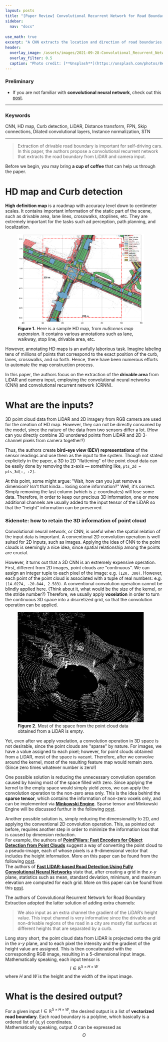 ```yaml
---
layout: posts
title: "[Paper Review] Convolutional Recurrent Network for Road Boundary Extraction"
sidebar:
  nav: "docs"

use_math: true
excerpt: "A CNN extracts the location and direction of road boundaries, and a CRNN outputs a polyline representation"
header:
  overlay_image: /assets/images/2021-09-28-Convolutional_Recurrent_Network_for_Road_Boundary_Extraction/header.PNG
  overlay_filter: 0.5
  caption: "Photo credit: [**Unsplash**](https://unsplash.com/photos/8e2gal_GIE8)"
---
```


### Preliminary
- If you are not familiar with **convolutional neural network**, check out this [post](https://www.youtube.com).

---

### Keywords
CNN, HD map, Curb detection, LiDAR, Distance transform, FPN, Skip connections, Dilated convolutional layers, Instance normalization, STN

---
> Extraction of drivable road boundary is important for self-driving cars. In this paper, the authors propose a convolutional recurrent network that extracts the road boundary from LiDAR and camera input.

Before we begin, you may bring **a cup of coffee** that can help us through the paper.

# HD map and Curb detection

**High definition map** is a roadmap with accuracy level down to centimeter scales. It contains important information of the static part of the scene, such as drivable area, lane lines, crosswalks, stoplines, etc. They are extremely important for the tasks such ad perception, path planning, and localization.

<figure style="width: 80%" class="align-center">
  <img src="/assets\images\2021-09-28-Convolutional_Recurrent_Network_for_Road_Boundary_Extraction\fig1.png" alt="">
  <figcaption><b>Figure 1.</b> Here is a sample HD map, from <i>nuScenes map expansion</i>. It contains various annotations such as lane, walkway, stop line, drivable area, etc.</figcaption>
</figure> 

However, annotating HD maps is an awfully laborious task. Imagine labeling tens of millions of points that correspond to the exact position of the curb, lanes, crosswalks, and so forth. Hence, there have been numerous efforts to automate the map construction process.

In this paper, the authors focus on the extraction of the **drivable area** from LiDAR and camera input, employing the convolutional neural networks (CNN) and convolutional recurrent network (CRNN).

# What are the inputs?
3D point cloud data from LiDAR and 2D imagery from RGB camera are used for the creation of HD map. However, they can not be directly consumed by the model, since the nature of the data from two sensors differ a lot. (How can you directly combine 3D unordered points from LiDAR and 2D 3-channel pixels from camera together?)

Thus, the authors create **bird-eye view (BEV) representations** of the sensor readings and use them as the input to the system. Though not stated explicitely in the paper, a 3D to 2D "flattening" of the point cloud data can be easily done by removing the z-axis — something like, `pts_2d = pts_3d[:, :2]`.

At this point, some might argue: "Wait, how can you just remove a dimension? Isn't that kinda... losing some information?" Well, it's correct. Simply removing the last column (which is z-coordinates) will lose some data. Therefore, in order to keep our precious 3D information, one or more additional channels are usually added to the input tensor of the LiDAR so that the "height" information can be preserved.

### Sidenote: how to retain the 3D information of point cloud
Convolutional neural network, or CNN, is useful when the spatial relation of the input data is important. A conventional 2D convolution operation is well suited for 2D inputs, such as images. Applying the idea of CNN to the point clouds is seemingly a nice idea, since spatial relationship among the points are crucial.

However, it turns out that a 3D CNN is an extremely expensive operation. First, different from 2D images, point clouds are "continuous". We can assign an integer tuple to each pixel of the image: e.g. `(120, 300)`. However, each point of the point cloud is associated with a tuple of real numbers: e.g. `(14.0274, -20.844, 2.583)`. A conventional convolution operation cannot be blindly applied here. (Think about it, what would be the size of the kernel, or the stride number?) Therefore, we usually apply **voxelation** in order to turn the continuous 3D space into a discretized grid, so that the convolution operation can be applied.

<figure style="width: 80%" class="align-center">
  <img src="/assets\images\2021-09-28-Convolutional_Recurrent_Network_for_Road_Boundary_Extraction\fig2.png" alt="">
  <figcaption><b>Figure 2.</b> Most of the space from the point cloud data obtained from a LiDAR is empty.</figcaption>
</figure> 

Yet, even after we apply voxelation, a convolution operation in 3D space is not desirable, since the point clouds are "sparse" by nature. For images, we have a value assigned to each pixel; however, for point clouds obtained from a LiDAR, most of the space is vacant. Therefore, after we convolve around the kernel, most of the resulting feature map would remain zero. (Since zero times whatever number is zero!)

One possible solution is reducing the unnecessary convolution operation caused by having most of the space filled with zero. Since applying the kernel to the empty space would simply yield zeros, we can apply the convolution operation to the non-zero area only. This is the idea behind the **sparse tensor**, which contains the information of non-zero voxels only, and can be implemented via [**Minkowski Engine**](https://github.com/NVIDIA/MinkowskiEngine). Sparse tensor and Minkowski Engine will be discussed furthur in the following [post](https://youngwoong-cho.github.io).

Another possible solution is, simply reducing the dimensionality to 2D, and applying the conventional 2D convolution operation. This, as pointed out before, requires another step in order to minimize the information loss that is caused by dimension reduction.  
For example, the authors of [**PointPillars: Fast Encoders for Object Detection from Point Clouds**](https://arxiv.org/pdf/1812.05784.pdf) suggest a way of converting the point cloud to a pseudo-image, each of whose pixels is a 9-dimensional vector that includes the height information. More on this paper can be found from the following [post](https://youngwoong-cho.github.io).  
The authors of [**Fast LIDAR-based Road Detection Using Fully Convolutional Neural Networks**](https://arxiv.org/pdf/1703.03613.pdf) state that, after creating a grid in the $x$-$y$ plane, statistics such as mean, standard deviation, minimum, and maximum elevation are computed for each grid. More on this paper can be found from this [post](https://youngwoong-cho.github.io).

The authors of Convolutional Recurrent Network for Road Boundary Extraction adopted the latter solution of adding extra channels:

> We also input as an extra channel the gradient of the LiDAR’s height value. This input channel is very informative since the drivable and non-drivable regions of the road in a city are mostly flat surfaces at different heights that are separated by a curb.

Long story short, the point cloud data from LiDAR is projected onto the grid in the $x$-$y$ plane, and to each pixel the intensity and the gradient of the height value are assigned. This is then concatenated with the corresponding RGB image, resulting in a 5-dimensional input image. Mathematically speaking, each input tensor is
$$ I \in \mathbb{R}^{5 \times H \times W} $$
where $H$ and $W$ is the height and the width of the input image.

# What is the desired output?
For a given input $I \in \mathbb{R}^{5 \times H \times W}$, the desired output is a list of **vectorized road boundary**. Each road boundary is a polyline, which basically is a ordered list of $\left(x, y\right)$ coordinates.  
Mathematically speaking, output $O$ can be expressed as
$$ O $$
